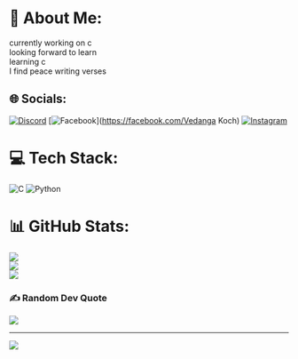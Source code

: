# 💫 About Me:
currently working on c<br>looking forward to learn<br>learning c<br>I find peace writing verses


## 🌐 Socials:
[![Discord](https://img.shields.io/badge/Discord-%237289DA.svg?logo=discord&logoColor=white)](https://discord.gg/https://discord.gg/RX2NQUee) [![Facebook](https://img.shields.io/badge/Facebook-%231877F2.svg?logo=Facebook&logoColor=white)](https://facebook.com/Vedanga Koch) [![Instagram](https://img.shields.io/badge/Instagram-%23E4405F.svg?logo=Instagram&logoColor=white)](https://instagram.com/vdng_kch) 

# 💻 Tech Stack:
![C](https://img.shields.io/badge/c-%2300599C.svg?style=for-the-badge&logo=c&logoColor=white) ![Python](https://img.shields.io/badge/python-3670A0?style=for-the-badge&logo=python&logoColor=ffdd54)
# 📊 GitHub Stats:
![](https://github-readme-stats.vercel.app/api?username=vdngkch&theme=one_dark_pro&hide_border=false&include_all_commits=false&count_private=false)<br/>
![](https://github-readme-streak-stats.herokuapp.com/?user=vdngkch&theme=one_dark_pro&hide_border=false)<br/>
![](https://github-readme-stats.vercel.app/api/top-langs/?username=vdngkch&theme=one_dark_pro&hide_border=false&include_all_commits=false&count_private=false&layout=compact)

### ✍️ Random Dev Quote
![](https://quotes-github-readme.vercel.app/api?type=horizontal&theme=radical)

---
[![](https://visitcount.itsvg.in/api?id=vdngkch&icon=0&color=0)](https://visitcount.itsvg.in)

<!-- Proudly created with GPRM ( https://gprm.itsvg.in ) -->
